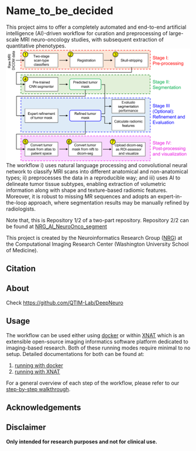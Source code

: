 # Name_to_be_decided
This project aims to offer a completely automated and end-to-end artificial intelligence (AI)-driven workflow for curation and preprocessing of large-scale MRI neuro-oncology studies, with subsequent extraction of quantitative phenotypes. 
![](documentation/figures/pipeline.png)
The workflow i) uses natural language processing and convolutional neural network to classify MRI scans into different anatomical and non-anatomical types; ii) preprocesses the data in a reproducible way; and iii) uses AI to delineate tumor tissue subtypes, enabling extraction of volumetric information along with shape and texture-based radiomic features. Moreover, it is robust to missing MR sequences and adopts an expert-in-the-loop approach, where segmentation results may be manually refined by radiologists. 

Note that, this is Repository 1/2 of a two-part repository. Repository 2/2 can be found at [NRG_AI_NeuroOnco_segment](https://github.com/satrajitgithub/NRG_AI_NeuroOnco_segment)

This project is created by the Neuroinformatics Research Group ([NRG](https://nrg.wustl.edu/)) at the Computational Imaging Research Center (Washington University School of Medicine).


## Citation
## About
Check https://github.com/QTIM-Lab/DeepNeuro

## Usage
The workflow can be used either using [docker](https://www.docker.com/) or within [XNAT](https://www.xnat.org/) which is an extensible open-source imaging informatics software platform dedicated to imaging-based research. Both of these running modes require minimal to no setup. Detailed documentations for both can be found at: 
1. [running with docker](documentation/running_with_docker.md)
2. [running with XNAT](documentation/running_with_XNAT.md)

For a general overview of each step of the workflow, please refer to our [step-by-step walkthrough](documentation/workflow_step_by_step.md).

## Acknowledgements
## Disclaimer
**Only intended for research purposes and not for clinical use.**